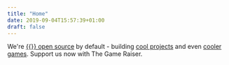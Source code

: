```yaml
---
title: "Home"
date: 2019-09-04T15:57:39+01:00
draft: false
---
```


We're [{{<fontawesome fab fa-github>}} open source](https://github.com/lispysnake) by default - building [cool projects](/blog/2019/10/20/enter-the-miniature-dragon/) and even [cooler games](/the-last-peacekeeper).
Support us now with The Game Raiser.
